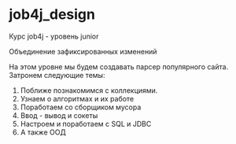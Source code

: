 # job4j_design

Курс job4j - уровень junior

Объединение зафиксированных изменений

На этом уровне мы будем создавать парсер популярного сайта.
Затронем следующие темы:
1. Поближе познакомимся с коллекциями.
2. Узнаем о алгоритмах и их работе
3. Поработаем со сборщиком мусора
4. Ввод - вывод и сокеты
5. Настроем и поработаем с SQL и JDBC
6. А также ООД